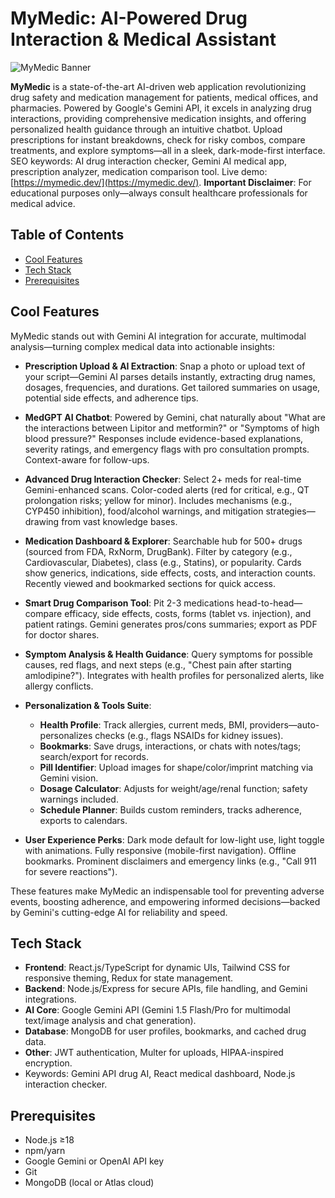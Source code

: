# MyMedic: AI-Powered Drug Interaction & Medical Assistant

![MyMedic Banner](https://via.placeholder.com/1200x400/0066CC/FFFFFF?text=MyMedic%20AI%20-%20Drug%20Interaction%20Checker) <!-- Replace with actual banner image for visual appeal -->

**MyMedic** is a state-of-the-art AI-driven web application revolutionizing drug safety and medication management for patients, medical offices, and pharmacies. Powered by Google's Gemini API, it excels in analyzing drug interactions, providing comprehensive medication insights, and offering personalized health guidance through an intuitive chatbot. Upload prescriptions for instant breakdowns, check for risky combos, compare treatments, and explore symptoms—all in a sleek, dark-mode-first interface. SEO keywords: AI drug interaction checker, Gemini AI medical app, prescription analyzer, medication comparison tool. Live demo: [https://mymedic.dev/](https://mymedic.dev/). **Important Disclaimer**: For educational purposes only—always consult healthcare professionals for medical advice.

## Table of Contents
- [Cool Features](#cool-features)
- [Tech Stack](#tech-stack)
- [Prerequisites](#prerequisites)

## Cool Features
MyMedic stands out with Gemini AI integration for accurate, multimodal analysis—turning complex medical data into actionable insights:

- **Prescription Upload & AI Extraction**: Snap a photo or upload text of your script—Gemini AI parses details instantly, extracting drug names, dosages, frequencies, and durations. Get tailored summaries on usage, potential side effects, and adherence tips.

- **MedGPT AI Chatbot**: Powered by Gemini, chat naturally about "What are the interactions between Lipitor and metformin?" or "Symptoms of high blood pressure?" Responses include evidence-based explanations, severity ratings, and emergency flags with pro consultation prompts. Context-aware for follow-ups.

- **Advanced Drug Interaction Checker**: Select 2+ meds for real-time Gemini-enhanced scans. Color-coded alerts (red for critical, e.g., QT prolongation risks; yellow for minor). Includes mechanisms (e.g., CYP450 inhibition), food/alcohol warnings, and mitigation strategies—drawing from vast knowledge bases.

- **Medication Dashboard & Explorer**: Searchable hub for 500+ drugs (sourced from FDA, RxNorm, DrugBank). Filter by category (e.g., Cardiovascular, Diabetes), class (e.g., Statins), or popularity. Cards show generics, indications, side effects, costs, and interaction counts. Recently viewed and bookmarked sections for quick access.

- **Smart Drug Comparison Tool**: Pit 2-3 medications head-to-head—compare efficacy, side effects, costs, forms (tablet vs. injection), and patient ratings. Gemini generates pros/cons summaries; export as PDF for doctor shares.

- **Symptom Analysis & Health Guidance**: Query symptoms for possible causes, red flags, and next steps (e.g., "Chest pain after starting amlodipine?"). Integrates with health profiles for personalized alerts, like allergy conflicts.

- **Personalization & Tools Suite**:
  - **Health Profile**: Track allergies, current meds, BMI, providers—auto-personalizes checks (e.g., flags NSAIDs for kidney issues).
  - **Bookmarks**: Save drugs, interactions, or chats with notes/tags; search/export for records.
  - **Pill Identifier**: Upload images for shape/color/imprint matching via Gemini vision.
  - **Dosage Calculator**: Adjusts for weight/age/renal function; safety warnings included.
  - **Schedule Planner**: Builds custom reminders, tracks adherence, exports to calendars.

- **User Experience Perks**: Dark mode default for low-light use, light toggle with animations. Fully responsive (mobile-first navigation). Offline bookmarks. Prominent disclaimers and emergency links (e.g., "Call 911 for severe reactions").

These features make MyMedic an indispensable tool for preventing adverse events, boosting adherence, and empowering informed decisions—backed by Gemini's cutting-edge AI for reliability and speed.

## Tech Stack
- **Frontend**: React.js/TypeScript for dynamic UIs, Tailwind CSS for responsive theming, Redux for state management.
- **Backend**: Node.js/Express for secure APIs, file handling, and Gemini integrations.
- **AI Core**: Google Gemini API (Gemini 1.5 Flash/Pro for multimodal text/image analysis and chat generation).
- **Database**: MongoDB for user profiles, bookmarks, and cached drug data.
- **Other**: JWT authentication, Multer for uploads, HIPAA-inspired encryption.
- Keywords: Gemini API drug AI, React medical dashboard, Node.js interaction checker.

## Prerequisites
- Node.js ≥18
- npm/yarn
- Google Gemini or OpenAI API key
- Git
- MongoDB (local or Atlas cloud)

